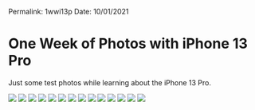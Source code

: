 
Permalink: 1wwi13p
Date: 10/01/2021

# One Week of Photos with iPhone 13 Pro

Just some test photos while learning about the iPhone 13 Pro. 

![](https://i.imgur.com/A8foPet.jpg)
![](https://i.imgur.com/LLLgHQO.jpg)
![](https://i.imgur.com/GWjPXLr.jpg)
![](https://i.imgur.com/ClcM0hj.jpg)
![](https://i.imgur.com/e314GLO.jpg)
![](https://i.imgur.com/qs9P9Qz.jpg)
![](https://i.imgur.com/EC4jV0k.jpg)
![](https://i.imgur.com/WWwJolY.jpg)
![](https://i.imgur.com/wHSt9Nd.jpg)
![](https://i.imgur.com/F7RIoqJ.jpg)
![](https://i.imgur.com/1yjCWMZ.jpg)
![](https://i.imgur.com/ZQ7WB4N.jpg)
![](https://i.imgur.com/BRdslNB.jpg)
![](https://i.imgur.com/u2fp5Dq.jpg)